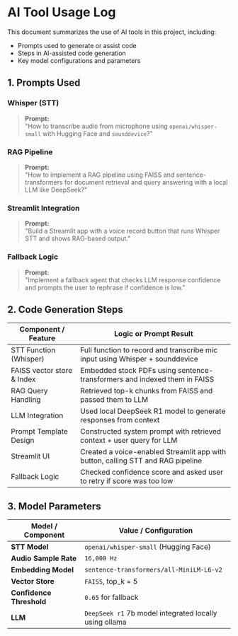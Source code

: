 # AI Tool Usage Log
This document summarizes the use of AI tools in this project, including:
- Prompts used to generate or assist code
- Steps in AI-assisted code generation
- Key model configurations and parameters


## 1. Prompts Used

### Whisper (STT)
> **Prompt:**  
> "How to transcribe audio from microphone using `openai/whisper-small` with Hugging Face and `sounddevice`?"

### RAG Pipeline
> **Prompt:**  
> "How to implement a RAG pipeline using FAISS and sentence-transformers for document retrieval and query answering with a local LLM like DeepSeek?"

### Streamlit Integration
> **Prompt:**  
> "Build a Streamlit app with a voice record button that runs Whisper STT and shows RAG-based output."

### Fallback Logic
> **Prompt:**  
> "Implement a fallback agent that checks LLM response confidence and prompts the user to rephrase if confidence is low."


## 2. Code Generation Steps

| Component / Feature        | Logic or Prompt Result                                                         |
|----------------------------|--------------------------------------------------------------------------------|
| STT Function (Whisper)     | Full function to record and transcribe mic input using Whisper + sounddevice   |
| FAISS vector store & Index | Embedded stock PDFs using sentence-transformers and indexed them in FAISS      |
| RAG Query Handling         | Retrieved top-k chunks from FAISS and passed them to LLM                       |
| LLM Integration            | Used local DeepSeek R1 model to generate responses from context                |               
| Prompt Template Design     | Constructed system prompt with retrieved context + user query for LLM          |
| Streamlit UI               | Created a voice-enabled Streamlit app with button, calling STT and RAG pipeline|
| Fallback Logic             | Checked confidence score and asked user to retry if score was too low          |


## 3. Model Parameters

| Model / Component        | Value / Configuration |
|--------------------------|-----------------------|
| **STT Model**            | `openai/whisper-small` (Hugging Face) |
| **Audio Sample Rate**    | `16,000 Hz` |
| **Embedding Model**      | `sentence-transformers/all-MiniLM-L6-v2` |
| **Vector Store**         | `FAISS`, top_k = 5 |
| **Confidence Threshold** | `0.65` for fallback |
| **LLM**                  | `DeepSeek r1` 7b model integrated locally using ollama|